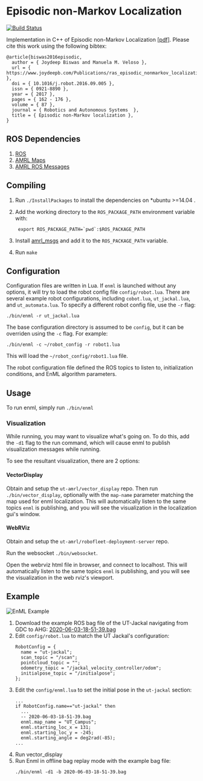 # Episodic non-Markov Localization

[![Build Status](https://github.com/ut-amrl/enml/actions/workflows/buildTest.yml/badge.svg)](https://github.com/ut-amrl/enml/actions)

Implementation in C++ of Episodic non-Markov Localization [[pdf]](https://www.joydeepb.com/Publications/ras_episodic_nonmarkov_localization.pdf).
Please cite this work using the following bibtex:
```
@article{biswas2016episodic,
  author = { Joydeep Biswas and Manuela M. Veloso },
  url = { https://www.joydeepb.com/Publications/ras_episodic_nonmarkov_localization.pdf },
  doi = { 10.1016/j.robot.2016.09.005 },
  issn = { 0921-8890 },
  year = { 2017 },
  pages = { 162 - 176 },
  volume = { 87 },
  journal = { Robotics and Autonomous Systems  },
  title = { Episodic non-Markov localization },
}
```

## ROS Dependencies
1. [ROS](https://www.ros.org/)
1. [AMRL Maps](https://github.com/ut-amrl/amrl_maps)
1. [AMRL ROS Messages](https://github.com/ut-amrl/amrl_msgs)

## Compiling
1. Run `./InstallPackages` to install the dependencies on *ubuntu >=14.04 .
1. Add the working directory to the `ROS_PACKAGE_PATH` environment variable with:

   ```
    export ROS_PACKAGE_PATH=`pwd`:$ROS_PACKAGE_PATH
    ```
1. Install [amrl_msgs](https://github.com/ut-amrl/amrl_msgs) and add it to the `ROS_PACKAGE_PATH` variable.
1. Run `make`

## Configuration
Configuration files are written in Lua.
If `enml` is launched without any options, it will try to load the robot config
file `config/robot.lua`. There are several example robot configurations,
including `cobot.lua`, `ut_jackal.lua`, and `ut_automata.lua`. To specify a
different robot config file, use the `-r` flag:
```
./bin/enml -r ut_jackal.lua
```
The base configuration directory is assumed to be `config`, but it can be
overriden using the `-c` flag. For example:
```
./bin/enml -c ~/robot_config -r robot1.lua
```
This will load the `~/robot_config/robot1.lua` file. 

The robot configuration file defined the ROS topics to listen to, initialization
conditions, and EnML algorithm parameters.

## Usage

To run enml, simply run `./bin/enml`

### Visualization

While running, you may want to visualize what's going on. To do this, add the `-d1` flag to the run command, which will cause enml to publish visualization messages while running.

To see the resultant visualization, there are 2 options:
#### VectorDisplay
Obtain and setup the `ut-amrl/vector_display` repo.
Then run `./bin/vector_display`, optionally with the `map-name` parameter matching the map used for enml localization. This will automatically listen to the same topics `enml` is publishing, and you will see the visualization in the localization gui's window.

#### WebRViz
Obtain and setup the `ut-amrl/robofleet-deployment-server` repo.

Run the websocket `./bin/websocket`. 

Open the webrviz html file in browser, and connect to localhost. This will automatically listen to the same topics `enml` is publishing, and you will see the visualization in the web rviz's viewport.

## Example

![EnML Example](example.png)

1. Download the example ROS bag file of the UT-Jackal navigating from GDC to AHG: [2020-06-03-18-51-39.bag](https://drive.google.com/file/d/1GrQ3982jt0dSS8Yw0h-hxMvZXgpmObWY/view?usp=sharing)
1. Edit `config/robot.lua` to match the UT Jackal's configuration:
    ```
    RobotConfig = {
      name = "ut-jackal";
      scan_topic = "/scan";
      pointcloud_topic = "";
      odometry_topic = "/jackal_velocity_controller/odom";
      initialpose_topic = "/initialpose";
    };
    ```
1. Edit the `config/enml.lua` to set the initial pose in the `ut-jackal` section:
    ```
    ...
    if RobotConfig.name=="ut-jackal" then
      ...
      -- 2020-06-03-18-51-39.bag
      enml.map_name = "UT_Campus";
      enml.starting_loc_x = 131;
      enml.starting_loc_y = -245;
      enml.starting_angle = deg2rad(-85);
    ...
    ```
1. Run vector_display
1. Run Enml in offline bag replay mode with the example bag file:
    ```
    ./bin/enml -d1 -b 2020-06-03-18-51-39.bag
    ```
